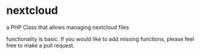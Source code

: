# nextcloud
 a PHP Class that allows managing nextcloud files

 functionality is basic. If you would like to add missing functions, please feel free to make a pull request.
